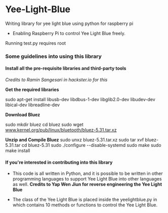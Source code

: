 Yee-Light-Blue
==============

Writing library for yee light blue using python for raspberry pi

- Enabling Raspberry Pi to control Yee Light Blue freely.

Running test.py requires root

### Some guidelines into using this library

#### Install all the pre-requisite libraries and third-party tools

*Credits to Ramin Sangesari in hackster.io for this*

**Get the required libraries**

sudo apt-get install libusb-dev libdbus-1-dev libglib2.0-dev libudev-dev libical-dev libreadline-dev

**Download Bluez**

sudo mkdir bluez
cd bluez
sudo wget www.kernel.org/pub/linux/bluetooth/bluez-5.31.tar.xz

**Unzip and Compile Bluez**
sudo unxz bluez-5.31.tar.xz
sudo tar xvf bluez-5.31.tar
cd bluez-5.31
sudo ./configure --disable-systemd
sudo make
sudo make install

#### If you're interested in contributing into this library

- This code is all written in Python, and it is possible to be written in other programming languages to support Yee Light Blue into other languages as well. **Credits to Yap Wen Jiun for reverse engineering the Yee Light Blue**

- The class of the Yee Light Blue is placed inside the yeelightblue.py in which contains 10 methods or functions to control the Yee Light Blue.
